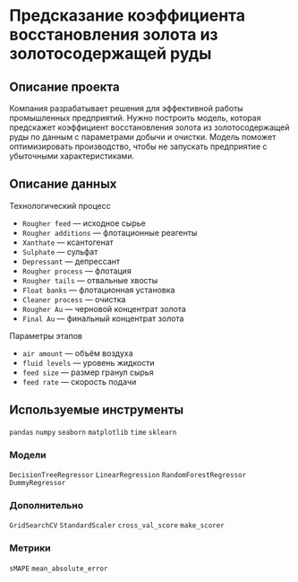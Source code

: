 # Предсказание коэффициента восстановления золота из золотосодержащей руды

## Описание проекта

Компания разрабатывает решения для эффективной работы промышленных предприятий. Нужно построить модель, которая предскажет коэффициент восстановления золота из золотосодержащей руды по данным с параметрами добычи и очистки.
Модель поможет оптимизировать производство, чтобы не запускать предприятие с убыточными характеристиками.

## Описание данных

Технологический процесс
- `Rougher feed` — исходное сырье
- `Rougher additions` — флотационные реагенты
- `Xanthate` — ксантогенат
- `Sulphate` — сульфат
- `Depressant` — депрессант
- `Rougher process` — флотация
- `Rougher tails` — отвальные хвосты
- `Float banks` — флотационная установка
- `Cleaner process` — очистка
- `Rougher Au` — черновой концентрат золота
- `Final Au` — финальный концентрат золота

Параметры этапов
- `air amount` — объём воздуха
- `fluid levels` — уровень жидкости
- `feed size` — размер гранул сырья
- `feed rate` — скорость подачи

## Используемые инструменты

`pandas` `numpy` `seaborn` `matplotlib` `time` `sklearn`

### Модели

`DecisionTreeRegressor` `LinearRegression` `RandomForestRegressor` `DummyRegressor`

### Дополнительно

`GridSearchCV` `StandardScaler` `cross_val_score` `make_scorer`

### Метрики

`sMAPE` `mean_absolute_error`
